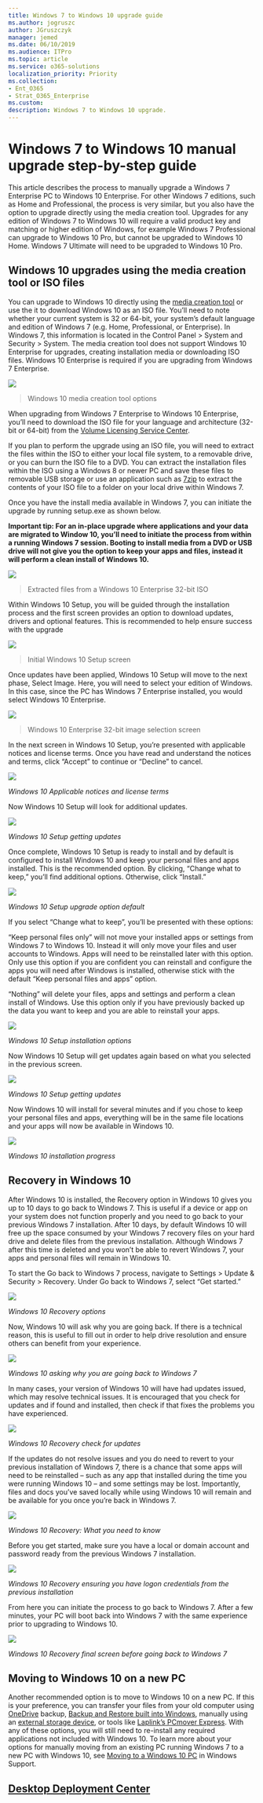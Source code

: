 ```yaml
---
title: Windows 7 to Windows 10 upgrade guide
ms.author: jogruszc
author: JGruszczyk
manager: jemed
ms.date: 06/10/2019
ms.audience: ITPro
ms.topic: article
ms.service: o365-solutions
localization_priority: Priority
ms.collection: 
- Ent_O365
- Strat_O365_Enterprise
ms.custom: 
description: Windows 7 to Windows 10 upgrade.
---
```


# Windows 7 to Windows 10 manual upgrade step-by-step guide

This article describes the process to manually upgrade a Windows 7 Enterprise PC to Windows 10 Enterprise. For other Windows 7 editions, such as Home and Professional, the process is very similar, but you also have the option to upgrade directly using the media creation tool. Upgrades for any edition of Windows 7 to Windows 10 will require a valid product key and matching or higher edition of Windows, for example Windows 7 Professional can upgrade to Windows 10 Pro, but cannot be upgraded to Windows 10 Home. Windows 7 Ultimate will need to be upgraded to Windows 10 Pro.

## Windows 10 upgrades using the media creation tool or ISO files

You can upgrade to Windows 10 directly using the [media creation tool](https://www.microsoft.com/en-us/software-download/windows10ISO) or use the it to download Windows 10 as an ISO file. You’ll need to note whether your current system is 32 or 64-bit, your system’s default language and edition of Windows 7 (e.g. Home, Professional, or Enterprise). In Windows 7, this information is located in the Control Panel \> System and Security \> System. The media creation tool does not support Windows 10 Enterprise for upgrades, creating installation media or downloading ISO files. Windows 10 Enterprise is required if you are upgrading from Windows 7 Enterprise.

![](media/windows-7-to-windows-10-upgrade-media/windows-7-to-windows-10-upgrade-media-1.png)

> Windows 10 media creation tool options

When upgrading from Windows 7 Enterprise to Windows 10 Enterprise, you’ll need to download the ISO file for your language and architecture (32-bit or 64-bit) from the [Volume Licensing Service Center](https://www.microsoft.com/licensing/servicecenter/default.aspx).

If you plan to perform the upgrade using an ISO file, you will need to extract the files within the ISO to either your local file system, to a removable drive, or you can burn the ISO file to a DVD. You can extract the installation files within the ISO using a Windows 8 or newer PC and save these files to removable USB storage or use an application such as [7zip](https://www.7-zip.org/) to extract the contents of your ISO file to a folder on your local drive within Windows 7.

Once you have the install media available in Windows 7, you can initiate the upgrade by running setup.exe as shown below.

**Important tip: For an in-place upgrade where applications and your data are migrated to Window 10, you’ll need to initiate the process from within a running Windows 7 session. Booting to install media from a DVD or USB drive will not give you the option to keep your apps and files, instead it will perform a clean install of Windows 10.**

![](media/windows-7-to-windows-10-upgrade-media/windows-7-to-windows-10-upgrade-media-2.png)

> Extracted files from a Windows 10 Enterprise 32-bit ISO

Within Windows 10 Setup, you will be guided through the installation process and the first screen provides an option to download updates, drivers and optional features. This is recommended to help ensure success with the upgrade

![](media/windows-7-to-windows-10-upgrade-media/windows-7-to-windows-10-upgrade-media-3.png)

> Initial Windows 10 Setup screen

Once updates have been applied, Windows 10 Setup will move to the next phase, Select Image. Here, you will need to select your edition of Windows. In this case, since the PC has Windows 7 Enterprise installed, you would select Windows 10 Enterprise.

![](media/windows-7-to-windows-10-upgrade-media/windows-7-to-windows-10-upgrade-media-4.png)

> Windows 10 Enterprise 32-bit image selection screen

In the next screen in Windows 10 Setup, you’re presented with applicable notices and license terms. Once you have read and understand the notices and terms, click “Accept” to continue or “Decline” to cancel.

![](media/windows-7-to-windows-10-upgrade-media/windows-7-to-windows-10-upgrade-media-5.png)

*Windows 10 Applicable notices and license terms*

Now Windows 10 Setup will look for additional updates.

![](media/windows-7-to-windows-10-upgrade-media/windows-7-to-windows-10-upgrade-media-6.png)

*Windows 10 Setup getting updates*

Once complete, Windows 10 Setup is ready to install and by default is configured to install Windows 10 and keep your personal files and apps installed. This is the recommended option. By clicking, “Change what to keep,” you’ll find additional options. Otherwise, click “Install.”

![](media/windows-7-to-windows-10-upgrade-media/windows-7-to-windows-10-upgrade-media-7.png)

*Windows 10 Setup upgrade option default*

If you select “Change what to keep”, you’ll be presented with these options:

“Keep personal files only” will not move your installed apps or settings from Windows 7 to Windows 10. Instead it will only move your files and user accounts to Windows. Apps will need to be reinstalled later with this option. Only use this option if you are confident you can reinstall and configure the apps you will need after Windows is installed, otherwise stick with the default “Keep personal files and apps” option.

“Nothing” will delete your files, apps and settings and perform a clean install of Windows. Use this option only if you have previously backed up the data you want to keep and you are able to reinstall your apps.

![](media/windows-7-to-windows-10-upgrade-media/windows-7-to-windows-10-upgrade-media-8.png)

*Windows 10 Setup installation options*

Now Windows 10 Setup will get updates again based on what you selected in the previous screen.

![](media/windows-7-to-windows-10-upgrade-media/windows-7-to-windows-10-upgrade-media-9.png)

*Windows 10 Setup getting updates*

Now Windows 10 will install for several minutes and if you chose to keep your personal files and apps, everything will be in the same file locations and your apps will now be available in Windows 10.

![](media/windows-7-to-windows-10-upgrade-media/windows-7-to-windows-10-upgrade-media-10.png)

*Windows 10 installation progress*

## 

## Recovery in Windows 10

After Windows 10 is installed, the Recovery option in Windows 10 gives you up to 10 days to go back to Windows 7. This is useful if a device or app on your system does not function properly and you need to go back to your previous Windows 7 installation. After 10 days, by default Windows 10 will free up the space consumed by your Windows 7 recovery files on your hard drive and delete files from the previous installation. Although Windows 7 after this time is deleted and you won’t be able to revert Windows 7, your apps and personal files will remain in Windows 10.

To start the Go back to Windows 7 process, navigate to Settings \> Update & Security \> Recovery. Under Go back to Windows 7, select “Get started.”

![](media/windows-7-to-windows-10-upgrade-media/windows-7-to-windows-10-upgrade-media-11.png)

*Windows 10 Recovery options*

Now, Windows 10 will ask why you are going back. If there is a technical reason, this is useful to fill out in order to help drive resolution and ensure others can benefit from your experience.

![](media/windows-7-to-windows-10-upgrade-media/windows-7-to-windows-10-upgrade-media-12.png)

*Windows 10 asking why you are going back to Windows 7*

In many cases, your version of Windows 10 will have had updates issued, which may resolve technical issues. It is encouraged that you check for updates and if found and installed, then check if that fixes the problems you have experienced.

![](media/windows-7-to-windows-10-upgrade-media/windows-7-to-windows-10-upgrade-media-13.png)

*Windows 10 Recovery check for updates*

If the updates do not resolve issues and you do need to revert to your previous installation of Windows 7, there is a chance that some apps will need to be reinstalled – such as any app that installed during the time you were running Windows 10 – and some settings may be lost. Importantly, files and docs you’ve saved locally while using Windows 10 will remain and be available for you once you’re back in Windows 7. 

![](media/windows-7-to-windows-10-upgrade-media/windows-7-to-windows-10-upgrade-media-14.png)

*Windows 10 Recovery: What you need to know*

Before you get started, make sure you have a local or domain account and password ready from the previous Windows 7 installation.

![](media/windows-7-to-windows-10-upgrade-media/windows-7-to-windows-10-upgrade-media-15.png)

*Windows 10 Recovery ensuring you have logon credentials from the previous installation*

From here you can initiate the process to go back to Windows 7. After a few minutes, your PC will boot back into Windows 7 with the same experience prior to upgrading to Windows 10.

![](media/windows-7-to-windows-10-upgrade-media/windows-7-to-windows-10-upgrade-media-16.png)

*Windows 10 Recovery final screen before going back to Windows 7*

## Moving to Windows 10 on a new PC

Another recommended option is to move to Windows 10 on a new PC. If this is your preference, you can transfer your files from your old computer using [OneDrive](https://support.office.com/article/b5e918be-0fd4-4095-98da-bceed57f8e0c?ocid=MoveToWindows10) backup, [Backup and Restore built into Windows](https://support.microsoft.com/help/4469209?ocid=MoveToWindows10), manually using an [external storage device](https://support.microsoft.com/en-us/help/4465814/windows-7-move-files-off-pc-with-an-external-storage-device?ocid=MoveToWindows10), or tools like [Laplink’s PCmover Express](https://www.microsoft.com/en-us/windows/transfer-your-data). With any of these options, you will still need to re-install any required applications not included with Windows 10. To learn more about your options for manually moving from an existing PC running Windows 7 to a new PC with Windows 10, see [Moving to a Windows 10 PC](https://support.microsoft.com/en-us/help/4229823?ocid=MoveToWindows10) in Windows Support.

## [Desktop Deployment Center](https://aka.ms/howtoshift)